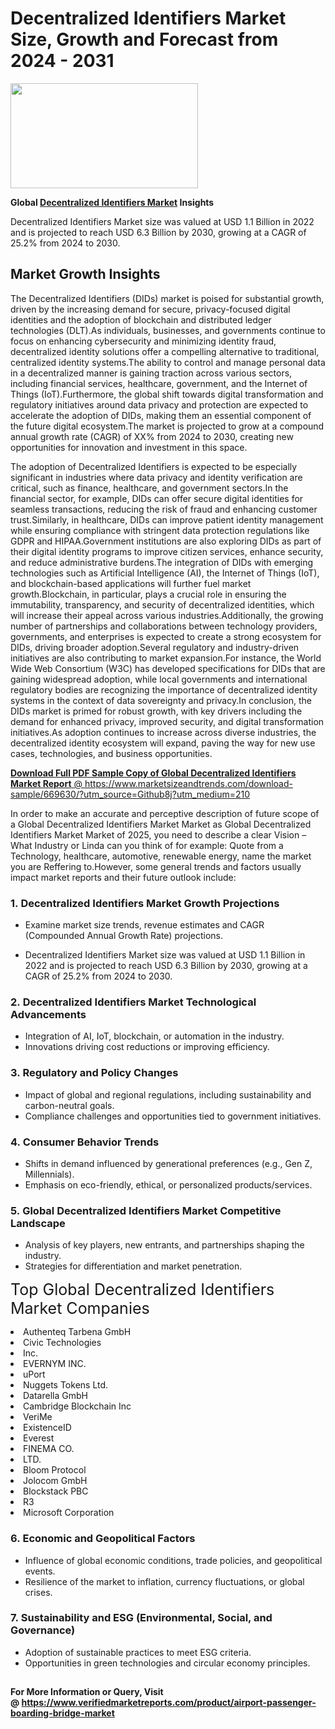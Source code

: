 <H1>Decentralized Identifiers Market Size, Growth and Forecast from 2024 - 2031</H1><img class="aligncenter size-medium wp-image-584254" src="https://thirdeyenews.in/wp-content/uploads/2024/09/Global-Market-Research-300x168.jpeg" alt="" width="300" height="168" /><p><strong>Global&nbsp;<a href="https://www.marketsizeandtrends.com/download-sample/669630/?utm_source=Github8j?utm_medium=210">Decentralized Identifiers Market</a> Insights</strong></p><p>Decentralized Identifiers Market size was valued at USD 1.1 Billion in 2022 and is projected to reach USD 6.3 Billion by 2030, growing at a CAGR of 25.2% from 2024 to 2030.</p><p><h2>Market Growth Insights</h2> <p>The Decentralized Identifiers (DIDs) market is poised for substantial growth, driven by the increasing demand for secure, privacy-focused digital identities and the adoption of blockchain and distributed ledger technologies (DLT).As individuals, businesses, and governments continue to focus on enhancing cybersecurity and minimizing identity fraud, decentralized identity solutions offer a compelling alternative to traditional, centralized identity systems.The ability to control and manage personal data in a decentralized manner is gaining traction across various sectors, including financial services, healthcare, government, and the Internet of Things (IoT).Furthermore, the global shift towards digital transformation and regulatory initiatives around data privacy and protection are expected to accelerate the adoption of DIDs, making them an essential component of the future digital ecosystem.The market is projected to grow at a compound annual growth rate (CAGR) of XX% from 2024 to 2030, creating new opportunities for innovation and investment in this space.</p> <p><a href="#"></a></p> <p>The adoption of Decentralized Identifiers is expected to be especially significant in industries where data privacy and identity verification are critical, such as finance, healthcare, and government sectors.In the financial sector, for example, DIDs can offer secure digital identities for seamless transactions, reducing the risk of fraud and enhancing customer trust.Similarly, in healthcare, DIDs can improve patient identity management while ensuring compliance with stringent data protection regulations like GDPR and HIPAA.Government institutions are also exploring DIDs as part of their digital identity programs to improve citizen services, enhance security, and reduce administrative burdens.The integration of DIDs with emerging technologies such as Artificial Intelligence (AI), the Internet of Things (IoT), and blockchain-based applications will further fuel market growth.Blockchain, in particular, plays a crucial role in ensuring the immutability, transparency, and security of decentralized identities, which will increase their appeal across various industries.Additionally, the growing number of partnerships and collaborations between technology providers, governments, and enterprises is expected to create a strong ecosystem for DIDs, driving broader adoption.Several regulatory and industry-driven initiatives are also contributing to market expansion.For instance, the World Wide Web Consortium (W3C) has developed specifications for DIDs that are gaining widespread adoption, while local governments and international regulatory bodies are recognizing the importance of decentralized identity systems in the context of data sovereignty and privacy.In conclusion, the DIDs market is primed for robust growth, with key drivers including the demand for enhanced privacy, improved security, and digital transformation initiatives.As adoption continues to increase across diverse industries, the decentralized identity ecosystem will expand, paving the way for new use cases, technologies, and business opportunities.</p> <p><a href="#"></p><p><span class=""><strong>Download Full PDF Sample Copy of Global Decentralized Identifiers Market Report</strong> @ <a href="https://www.marketsizeandtrends.com/download-sample/669630/?utm_source=Github8j?utm_medium=210" target="_blank">https://www.marketsizeandtrends.com/download-sample/669630/?utm_source=Github8j?utm_medium=210</a></span></p><p>In order to make an accurate and perceptive description of future scope of a Global&nbsp;Decentralized Identifiers Market Market as Global&nbsp;Decentralized Identifiers Market Market of 2025, you need to describe a clear Vision &ndash; What Industry or Linda can you think of for example: Quote from a Technology, healthcare, automotive, renewable energy, name the market you are Reffering to.However, some general trends and factors usually impact market reports and their future outlook include:</p><h3>1.&nbsp;<strong>Decentralized Identifiers Market Growth Projections</strong></h3><ul><li>Examine market size trends, revenue estimates and CAGR (Compounded Annual Growth Rate) projections.</li><li><p>Decentralized Identifiers Market size was valued at USD 1.1 Billion in 2022 and is projected to reach USD 6.3 Billion by 2030, growing at a CAGR of 25.2% from 2024 to 2030.</p></li></ul><h3>2.&nbsp;<strong>Decentralized Identifiers Market Technological Advancements</strong></h3><ul><li>Integration of AI, IoT, blockchain, or automation in the industry.</li><li>Innovations driving cost reductions or improving efficiency.</li></ul><h3>3.&nbsp;<strong>Regulatory and Policy Changes</strong></h3><ul><li>Impact of global and regional regulations, including sustainability and carbon-neutral goals.</li><li>Compliance challenges and opportunities tied to government initiatives.</li></ul><h3>4.&nbsp;<strong>Consumer Behavior Trends</strong></h3><ul><li>Shifts in demand influenced by generational preferences (e.g., Gen Z, Millennials).</li><li>Emphasis on eco-friendly, ethical, or personalized products/services.</li></ul><h3>5.&nbsp;<strong>Global Decentralized Identifiers Market Competitive Landscape</strong></h3><ul><li>Analysis of key players, new entrants, and partnerships shaping the industry.</li><li>Strategies for differentiation and market penetration.</li></ul><p data-pm-slice="1 1 []"><span style="color: inherit; font-family: inherit; font-size: 25px;">Top Global Decentralized Identifiers Market Companies</span></p><div class="" data-test-id=""><p><li>Authenteq Tarbena GmbH</li><li> Civic Technologies</li><li> Inc.</li><li> EVERNYM INC.</li><li> uPort</li><li> Nuggets Tokens Ltd.</li><li> Datarella GmbH</li><li> Cambridge Blockchain Inc</li><li> VeriMe</li><li> ExistenceID</li><li> Everest</li><li> FINEMA CO.</li><li> LTD.</li><li> Bloom Protocol</li><li> Jolocom GmbH</li><li> Blockstack PBC</li><li> R3</li><li> Microsoft Corporation</li></p></div><h3>6.&nbsp;<strong>Economic and Geopolitical Factors</strong></h3><ul><li>Influence of global economic conditions, trade policies, and geopolitical events.</li><li>Resilience of the market to inflation, currency fluctuations, or global crises.</li></ul><h3>7.&nbsp;<strong>Sustainability and ESG (Environmental, Social, and Governance)</strong></h3><ul><li>Adoption of sustainable practices to meet ESG criteria.</li><li>Opportunities in green technologies and circular economy principles.</li></ul><h2><strong style="font-size: 14px;">For More Information or Query, Visit @&nbsp;</strong><a style="background-color: #ffffff; font-size: 14px;" href="https://www.marketsizeandtrends.com/report/decentralized-identifiers-market/" target="_blank">https://www.verifiedmarketreports.com/product/airport-passenger-boarding-bridge-market</a></h2>